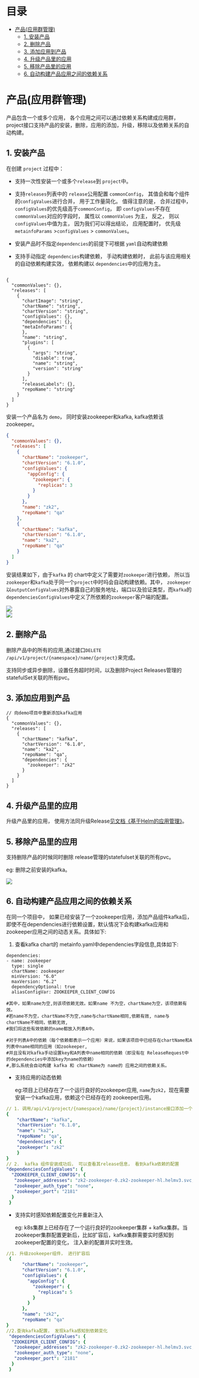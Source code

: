 # 目录

- [产品(应用群管理)](#产品(应用群管理))
  - [1. 安装产品](#1-安装产品)
  - [2. 删除产品](#2-删除产品)
  - [3. 添加应用到产品](#3-添加应用到产品)
  - [4. 升级产品里的应用](#4-升级产品里的应用)
  - [5. 移除产品里的应用](#5-移除产品里的应用)
  - [6. 自动构建产品应用之间的依赖关系](#6-自动依赖产品应用之间的关系)



# 产品(应用群管理)

产品包含一个或多个应用， 各个应用之间可以通过依赖关系构建成应用群， project接口支持产品的安装，删除，应用的添加，升级，移除以及依赖关系的自动构建。

## 1. 安装产品

在创建 `project` 过程中：

- 支持一次性安装一个或多个`release`到 `project`中。 
- 支持`releases`列表中的 `release`公用配置 `commonConfig`， 其值会和每个组件的`configValues`进行合并， 用于工作量简化。 值得注意的是， 合并过程中，`configValues`的优先级高于`commonConfig`， 即 `configValues`不存在`commonValues`对应的字段时， 属性以 `commonValues` 为主， 反之， 则以 `configValues`中值为主， 因为我们可以得出结论， 应用配置时， 优先级 `metainfoParams` >`configValues` > `commonValues`。 

- 安装产品时不指定`dependencies`的前提下可根据 `yaml`自动构建依赖
- 支持手动指定 `dependencies`构建依赖， 手动构建依赖时， 此前与该应用相关的自动依赖构建实效， 依赖构建以 `dependencies`中的应用为主。

```

{
  "commonValues": {},
  "releases": [
    {
      "chartImage": "string",
      "chartName": "string",
      "chartVersion": "string",
      "configValues": {},
      "dependencies": {},
      "metaInfoParams": {
      },
      "name": "string",
      "plugins": [
        {
          "args": "string",
          "disable": true,
          "name": "string",
          "version": "string"
        }
      ],
      "releaseLabels": {},
      "repoName": "string"
    }
  ]
}
```

安装一个产品名为 `demo`， 同时安装zookeeper和kafka,  kafka依赖该zookeeper。

```json
{
  "commonValues": {},
  "releases": [
    {
      "chartName": "zookeeper",
      "chartVersion": "6.1.0",
      "configValues": {
        "appConfig": {
          "zookeeper": {
            "replicas": 3
          }
        }
      },
      "name": "zk2",
      "repoName": "qa"
    },
    {
      "chartName": "kafka",
      "chartVersion": "6.1.0",
      "name": "ka2",
      "repoName": "qa"
    }
  ]
}
```

安装结果如下，由于`kafka` 的 chart中定义了需要对`zookeeper`进行依赖， 所以当`zookeeper`和`kafka`处于同一个`project`中时吗会自动构建依赖。其中， `zookeeper`以`outputConfigValues`对外暴露自己的服务地址，端口以及验证类型，而`kafka`的`dependenciesConfigValues`中定义了所依赖的`zookeeper`客户端的配置。 

<div>
    <img src="assets/outputConfigValues.png">
</div>

<div>
    <img src="assets/dependencyConfigValues.png">
</div>

## 2. 删除产品

删除产品中的所有的应用,通过接口`DELETE /api/v1/project/{namespace}/name/{project}`来完成。

支持同步或异步删除，设置任务超时时间，以及删除Project Releases管理的statefulSet关联的所有pvc。

## 3. 添加应用到产品

```
// 向demo项目中重新添加kafka应用
{
  "commonValues": {},
  "releases": [
    {
      "chartName": "kafka",
      "chartVersion": "6.1.0",
      "name": "ka2",
      "repoName": "qa",
      "dependencies": {
        "zookeeper": "zk2"
      }
    }
  ]
}
```

## 4. 升级产品里的应用

升级产品里的应用， 使用方法同升级Release[见文档《基于Helm的应用管理》](application-management.md)。 

## 5. 移除产品里的应用

支持删除产品的时候同时删除 release管理的statefulset关联的所有pvc。

eg: 删除之前安装的kafka。

<div>
    <img src="assets/remove-release-in-project-1.png">
</div>


## 6. 自动构建产品应用之间的依赖关系

在同一个项目中， 如果已经安装了一个zookeeper应用，添加产品组件kafka后， 即使不在dependencies进行依赖设置，默认情况下会构建kafka应用和zookeeper应用之间的动态关系。具体如下:
1. 查看kafka chart的 metainfo.yaml中dependencies字段信息,具体如下:

```shell script
dependencies:
- name: zookeeper
  type: single
  chartName: zookeeper
  minVersion: "6.0"
  maxVersion: "6.2"
  dependencyOptional: true
  aliasConfigVar: ZOOKEEPER_CLIENT_CONFIG

#其中，如果name为空,则该项依赖无效。如果name 不为空，chartName为空，该项依赖有效。
#若name不为空，chartName不为空,name与chartName相同,依赖有效, name与chartName不相同，依赖无效,
#我们将这些有效依赖的name都放入列表A中。

#对于列表A中的依赖（每个依赖都表示一个应用）来说，如果该项目中已经存在chartName和A列表中name相同的应用（如zookeeper,
#并且没有对kafka手动设置key和A列表中name相同的依赖（即没有在 ReleaseRequest中的dependencies中添加key为name的依赖）
#,那么系统会自动构建 kafka 和 chartName为 name的 应用之间的依赖关系。

```

- 支持应用的动态依赖

  eg:项目上已经存在了一个运行良好的zookeeper应用, `name`为`zk2`，现在需要安装一个kafka应用，依赖这个已经存在的 zookeeper应用。 

```yaml
// 1. 调用/api/v1/project/{namespace}/name/{project}/instance接口添加一个kafka组件
{
	"chartName": "kafka",
	"chartVersion": "6.1.0",
	"name": "ka2",
	"repoName": "qa",
	"dependencies": {
	"zookeeper": "zk2"
	}
}
// 2.  kafka 组件安装成功后， 可以查看其release信息， 看到kafka依赖的配置
"dependenciesConfigValues": {
  "ZOOKEEPER_CLIENT_CONFIG": {
   "zookeeper_addresses": "zk2-zookeeper-0.zk2-zookeeper-hl.helmv3.svc,zk2-zookeeper-1.zk2-zookeeper-hl.helmv3.svc,zk2-zookeeper-2.zk2-zookeeper-hl.helmv3.svc",
   "zookeeper_auth_type": "none",
   "zookeeper_port": "2181"
  }
 }
```

- 支持实时感知依赖配置变化并重新注入

  eg: k8s集群上已经存在了一个运行良好的zookeeper集群 + kafka集群。当zookeeper集群配置更新后，比如扩容后，kafka集群需要实时感知到zookeeper配置的变化， 注入新的配置并实时生效。

```yaml
//1. 升级zookeeper组件， 进行扩容后
 {
      "chartName": "zookeeper",
      "chartVersion": "6.1.0",
      "configValues": {
        "appConfig": {
          "zookeeper": {
            "replicas": 5
          }
        }
      },
      "name": "zk2",
      "repoName": "qa"
}
//2.查询kafka配置， 发现kafka感知到依赖变化
 "dependenciesConfigValues": {
  "ZOOKEEPER_CLIENT_CONFIG": {
   "zookeeper_addresses": "zk2-zookeeper-0.zk2-zookeeper-hl.helmv3.svc,zk2-zookeeper-1.zk2-zookeeper-hl.helmv3.svc,zk2-zookeeper-2.zk2-zookeeper-hl.helmv3.svc,zk2-zookeeper-3.zk2-zookeeper-hl.helmv3.svc,zk2-zookeeper-4.zk2-zookeeper-hl.helmv3.svc",
   "zookeeper_auth_type": "none",
   "zookeeper_port": "2181"
  }
 }
```



